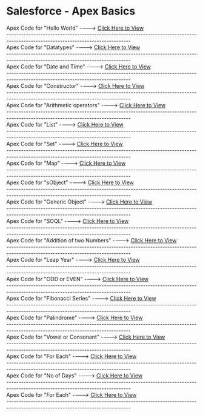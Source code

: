 # Salesforce - Apex Basics
<html>
  <head>
    <body>
Apex Code for "Hello World" ----> <a href="Apex Hello World">Click Here to View</a>
    </body>
  </head>
</html>
<br>---------------------------------------------------------------------------------------------------------------------------------</br>
 
 <html> 
  <head>
    <body>
      Apex Code for "Datatypes" ----> <a href="Datatypes">Click Here to View</a>
    </body>
  </head>
</html>
<br>---------------------------------------------------------------------------------------------------------------------------------</br>

<html> 
  <head>
    <body>
      Apex Code for "Date and Time" ----> <a href="Apex Date and Time">Click Here to View</a>
    </body>
  </head>
</html>
<br>---------------------------------------------------------------------------------------------------------------------------------</br>

<html> 
  <head>
    <body>
      Apex Code for "Constructor" ----> <a href="Apex Constructor">Click Here to View</a>
    </body>
  </head>
</html>
<br>---------------------------------------------------------------------------------------------------------------------------------</br>
<html> 
  <head>
    <body>
      Apex Code for "Arithmetic operators" ----> <a href="ArithmeticOperations">Click Here to View</a>
    </body>
  </head>
</html>
<br>---------------------------------------------------------------------------------------------------------------------------------</br>

<html> 
  <head>
    <body>
      Apex Code for "List" ----> <a href="ListApex">Click Here to View</a>
    </body>
  </head>
</html>
<br>---------------------------------------------------------------------------------------------------------------------------------</br>

<html> 
  <head>
    <body>
      Apex Code for "Set" ----> <a href="Apex Set">Click Here to View</a>
    </body>
  </head>
</html>
<br>---------------------------------------------------------------------------------------------------------------------------------</br>

<html> 
  <head>
    <body>
      Apex Code for "Map" ----> <a href="Apex Map">Click Here to View</a>
    </body>
  </head>
</html>
<br>---------------------------------------------------------------------------------------------------------------------------------</br>
<html> 
  <head>
    <body>
      Apex Code for "sObject" ----> <a href="Apex sobject">Click Here to View</a>
    </body>
  </head>
</html>
<br>---------------------------------------------------------------------------------------------------------------------------------</br>
  <head>
    <body>
      Apex Code for "Generic Object" ----> <a href="Generic Object">Click Here to View</a>
    </body>
  </head>
</html>
<br>---------------------------------------------------------------------------------------------------------------------------------</br>
<html> 
  <head>
    <body>
      Apex Code for "SOQL" ----> <a href="SOQL">Click Here to View</a>
    </body>
  </head>
</html>
<br>---------------------------------------------------------------------------------------------------------------------------------</br>
<html> 
  <head>
    <body>
      Apex Code for "Addition of two Numbers" ----> <a href="Add two numbers">Click Here to View</a>
    </body>
  </head>
</html>
<br>---------------------------------------------------------------------------------------------------------------------------------</br>
<html> 
  <head>
    <body>
      Apex Code for "Leap Year" ----> <a href="Leap year">Click Here to View</a>
    </body>
  </head>
</html>
<br>---------------------------------------------------------------------------------------------------------------------------------</br>
<html>
<head>
    <body>
      Apex Code for "ODD or EVEN" ----> <a href="ODD or EVEN">Click Here to View</a>
    </body>
  </head>
</html>
<br>---------------------------------------------------------------------------------------------------------------------------------</br>
<html>
<head>
    <body>
      Apex Code for "Fibonacci Series" ----> <a href="Fibonacci Series">Click Here to View</a>
    </body>
  </head>
</html>
<br>---------------------------------------------------------------------------------------------------------------------------------</br>
<html>
<head>
    <body>
      Apex Code for "Palindrome" ----> <a href="Palindromes">Click Here to View</a>
    </body>
  </head>
</html>
<br>---------------------------------------------------------------------------------------------------------------------------------</br>
<html>
<head>
    <body>
      Apex Code for "Vowel or Consonant" ----> <a href="Vowel or Consonant">Click Here to View</a>
    </body>
  </head>
</html>
<br>---------------------------------------------------------------------------------------------------------------------------------</br>
<html>
<head>
    <body>
      Apex Code for "For Each" ----> <a href="For each">Click Here to View</a>
    </body>
  </head>
</html>
<br>---------------------------------------------------------------------------------------------------------------------------------</br>
<html>
<head>
    <body>
      Apex Code for "No of Days" ----> <a href="No of Days">Click Here to View</a>
    </body>
  </head>
</html>
<br>---------------------------------------------------------------------------------------------------------------------------------</br>
<html>
<head>
    <body>
      Apex Code for "For Each" ----> <a href="For each">Click Here to View</a>
    </body>
  </head>
</html>
<br>---------------------------------------------------------------------------------------------------------------------------------</br>









